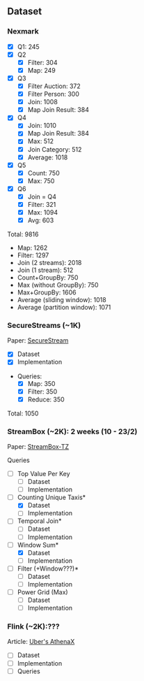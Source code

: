 ## Dataset

### Nexmark

- [X] Q1: 245
- [X] Q2
    - [X] Filter: 304
    - [X] Map: 249
- [X] Q3
    - [X] Filter Auction: 372
    - [X] Filter Person: 300
    - [x] Join: 1008
    - [X] Map Join Result: 384
- [X] Q4
    - [X] Join: 1010
    - [X] Map Join Result: 384
    - [X] Max: 512
    - [X] Join Category: 512
    - [X] Average: 1018
- [X] Q5
    - [X] Count: 750
    - [X] Max: 750
- [X] Q6
    - [X] Join = Q4
    - [X] Filter: 321
    - [X] Max: 1094
    - [X] Avg: 603

Total: 9816
- Map: 1262
- Filter: 1297
- Join (2 streams): 2018
- Join (1 stream): 512
- Count+GroupBy: 750
- Max (without GroupBy): 750
- Max+GroupBy: 1606
- Average (sliding window): 1018
- Average (partition window): 1071


### SecureStreams (~1K)

Paper: [SecureStream](https://arxiv.org/pdf/1805.01752)

- [X] Dataset
- [X] Implementation
- Queries:
    - [X] Map: 350
    - [X] Filter: 350
    - [X] Reduce: 350

Total: 1050

### StreamBox (~2K): 2 weeks (10 - 23/2)

Paper: [StreamBox-TZ](https://www.usenix.org/conference/atc19/presentation/park-heejin)

Queries
-  [ ] Top Value Per Key
    -  [ ] Dataset
    -  [ ] Implementation
-  [ ] Counting Unique Taxis*
    -  [X] Dataset
    -  [ ] Implementation
-  [ ] Temporal Join*
    -  [ ] Dataset
    -  [ ] Implementation
-  [ ] Window Sum*
    -  [X] Dataset
    -  [ ] Implementation
-  [ ] Filter (+Window???)*
    -  [ ] Dataset
    -  [ ] Implementation
-  [ ] Power Grid (Max)
    -  [ ] Dataset
    -  [ ] Implementation

### Flink (~2K):???

Article: [Uber's AthenaX](https://www.uber.com/en-AU/blog/athenax/)

- [ ] Dataset
- [ ] Implementation
- [ ] Queries
